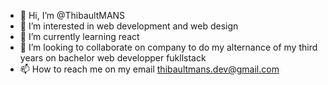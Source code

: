 - 👋 Hi, I’m @ThibaultMANS
- 👀 I’m interested in web development and web design
- 🌱 I’m currently learning react
- 💞️ I’m looking to collaborate on company to do my alternance of my third years on bachelor web developper fukllstack
- 📫 How to reach me on my email thibaultmans.dev@gmail.com

<!---
ThibaultMANS/ThibaultMANS is a ✨ special ✨ repository because its `README.md` (this file) appears on your GitHub profile.
You can click the Preview link to take a look at your changes.
--->
